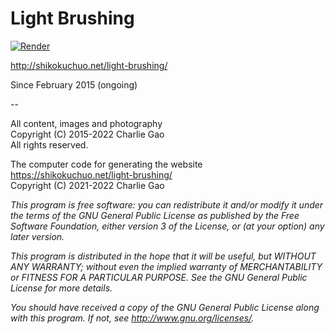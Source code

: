 # Light Brushing

[![Render](https://github.com/shikokuchuo/light-brushing/actions/workflows/main.yml/badge.svg)](https://github.com/shikokuchuo/light-brushing/actions/workflows/main.yml)

http://shikokuchuo.net/light-brushing/

Since February 2015 (ongoing)

--

All content, images and photography
<br />Copyright (C) 2015-2022 Charlie Gao
<br />All rights reserved.

The computer code for generating the website https://shikokuchuo.net/light-brushing/ 
<br />Copyright (C) 2021-2022  Charlie Gao

*This program is free software: you can redistribute it and/or modify it under the terms of the GNU General Public License as published by the Free Software Foundation, either version 3 of the License, or (at your option) any later version.*

*This program is distributed in the hope that it will be useful, but WITHOUT ANY WARRANTY; without even the implied warranty of MERCHANTABILITY or FITNESS FOR A PARTICULAR PURPOSE.  See the GNU General Public License for more details.*

*You should have received a copy of the GNU General Public License along with this program.  If not, see <http://www.gnu.org/licenses/>.*
